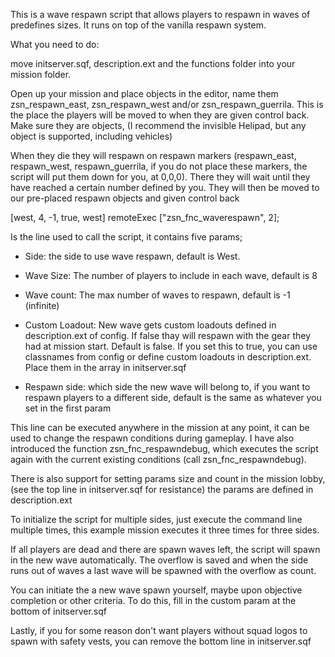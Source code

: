 This is a wave respawn script that allows players to respawn in waves of predefines sizes. It runs on top of the vanilla respawn system.

What you need to do:

move initserver.sqf, description.ext and the functions folder into your mission folder.

Open up your mission and place objects in the editor, name them zsn_respawn_east, zsn_respawn_west and/or zsn_respawn_guerrila.
This is the place the players will be moved to when they are given control back. Make sure they are objects,
(I recommend the invisible Helipad, but any object is supported, including vehicles)

When they die they will respawn on respawn markers (respawn_east, respawn_west, respawn_guerrila, if you do not place these markers, the script will put them down for you, at 0,0,0). There they will wait until they have reached a certain number defined by you. They will then be moved to our pre-placed respawn objects and given control back

[west, 4, -1, true, west] remoteExec ["zsn_fnc_waverespawn", 2];

Is the line used to call the script, it contains five params;

- Side: the side to use wave respawn, default is West.

- Wave Size: The number of players to include in each wave, default is 8

- Wave count: The max number of waves to respawn, default is -1 (infinite)

- Custom Loadout: New wave gets custom loadouts defined in description.ext of config. 
If false thay will respawn with the gear they had at mission start. Default is false. If you set this to true, you can use classnames from config or define custom loadouts in description.ext. Place them in the array in initserver.sqf

- Respawn side: which side the new wave will belong to, if you want to respawn players to a different side, default is the same as whatever you set in the first param

This line can be executed anywhere in the mission at any point, it can be used to change the respawn conditions during gameplay.
I have also introduced the function zsn_fnc_respawndebug, which executes the script again with the current existing conditions (call zsn_fnc_respawndebug).

There is also support for setting params size and count in the mission lobby, (see the top line in initserver.sqf for resistance) the params are defined in description.ext

To initialize the script for multiple sides, just execute the command line multiple times, this example mission executes it three times for three sides.

If all players are dead and there are spawn waves left, the script will spawn in the new wave automatically. The overflow is saved and when the side runs out of waves a last wave will be spawned with the overflow as count.

You can initiate the a new wave spawn yourself, maybe upon objective completion or other criteria. To do this, fill in the custom param at the bottom of initserver.sqf

Lastly, if you for some reason don't want players without squad logos to spawn with safety vests, you can remove the bottom line in initserver.sqf

